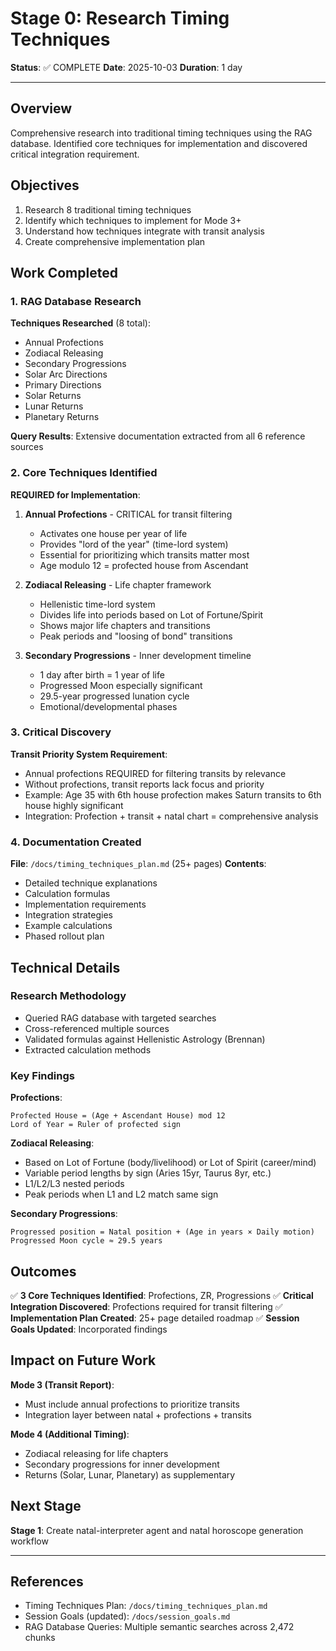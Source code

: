 # Stage 0: Research Timing Techniques

**Status**: ✅ COMPLETE
**Date**: 2025-10-03
**Duration**: 1 day

---

## Overview

Comprehensive research into traditional timing techniques using the RAG database. Identified core techniques for implementation and discovered critical integration requirement.

## Objectives

1. Research 8 traditional timing techniques
2. Identify which techniques to implement for Mode 3+
3. Understand how techniques integrate with transit analysis
4. Create comprehensive implementation plan

## Work Completed

### 1. RAG Database Research
**Techniques Researched** (8 total):
- Annual Profections
- Zodiacal Releasing
- Secondary Progressions
- Solar Arc Directions
- Primary Directions
- Solar Returns
- Lunar Returns
- Planetary Returns

**Query Results**: Extensive documentation extracted from all 6 reference sources

### 2. Core Techniques Identified

**REQUIRED for Implementation**:
1. **Annual Profections** - CRITICAL for transit filtering
   - Activates one house per year of life
   - Provides "lord of the year" (time-lord system)
   - Essential for prioritizing which transits matter most
   - Age modulo 12 = profected house from Ascendant

2. **Zodiacal Releasing** - Life chapter framework
   - Hellenistic time-lord system
   - Divides life into periods based on Lot of Fortune/Spirit
   - Shows major life chapters and transitions
   - Peak periods and "loosing of bond" transitions

3. **Secondary Progressions** - Inner development timeline
   - 1 day after birth = 1 year of life
   - Progressed Moon especially significant
   - 29.5-year progressed lunation cycle
   - Emotional/developmental phases

### 3. Critical Discovery

**Transit Priority System Requirement**:
- Annual profections REQUIRED for filtering transits by relevance
- Without profections, transit reports lack focus and priority
- Example: Age 35 with 6th house profection makes Saturn transits to 6th house highly significant
- Integration: Profection + transit + natal chart = comprehensive analysis

### 4. Documentation Created

**File**: `/docs/timing_techniques_plan.md` (25+ pages)
**Contents**:
- Detailed technique explanations
- Calculation formulas
- Implementation requirements
- Integration strategies
- Example calculations
- Phased rollout plan

## Technical Details

### Research Methodology
- Queried RAG database with targeted searches
- Cross-referenced multiple sources
- Validated formulas against Hellenistic Astrology (Brennan)
- Extracted calculation methods

### Key Findings

**Profections**:
```
Profected House = (Age + Ascendant House) mod 12
Lord of Year = Ruler of profected sign
```

**Zodiacal Releasing**:
- Based on Lot of Fortune (body/livelihood) or Lot of Spirit (career/mind)
- Variable period lengths by sign (Aries 15yr, Taurus 8yr, etc.)
- L1/L2/L3 nested periods
- Peak periods when L1 and L2 match same sign

**Secondary Progressions**:
```
Progressed position = Natal position + (Age in years × Daily motion)
Progressed Moon cycle ≈ 29.5 years
```

## Outcomes

✅ **3 Core Techniques Identified**: Profections, ZR, Progressions
✅ **Critical Integration Discovered**: Profections required for transit filtering
✅ **Implementation Plan Created**: 25+ page detailed roadmap
✅ **Session Goals Updated**: Incorporated findings

## Impact on Future Work

**Mode 3 (Transit Report)**:
- Must include annual profections to prioritize transits
- Integration layer between natal + profections + transits

**Mode 4 (Additional Timing)**:
- Zodiacal releasing for life chapters
- Secondary progressions for inner development
- Returns (Solar, Lunar, Planetary) as supplementary

## Next Stage

**Stage 1**: Create natal-interpreter agent and natal horoscope generation workflow

---

## References

- Timing Techniques Plan: `/docs/timing_techniques_plan.md`
- Session Goals (updated): `/docs/session_goals.md`
- RAG Database Queries: Multiple semantic searches across 2,472 chunks
